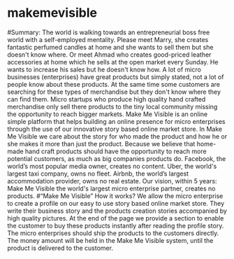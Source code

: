 # makemevisible
#Summary:
The world is walking towards an entrepreneurial boss free world with a self-employed mentality. Please meet Marry, she creates fantastic perfumed candles at home and she wants to sell them but she doesn't know where. Or meet Ahmad who creates good-priced leather accessories at home which he sells at the open market every Sunday. He wants to increase his sales but he doesn't know how. A lot of micro businesses (enterprises) have great products but simply stated, not a lot of people know about these products. At the same time some customers are searching for these types of merchandise but they don't know where they can find them. Micro startups who produce high quality hand crafted merchandise only sell there products to the tiny local community missing the opportunity to reach bigger markets.
Make Me Visible is an online simple platform that helps building an online presence for micro enterprises through the use of our innovative story based online market store. In Make Me Visible we care about the story for who made the product and how he or she makes it more than just the product. Because we believe that home-made hand craft products should have the opportunity to reach more potential customers, as much as big companies products do.
Facebook, the world’s most popular media owner, creates no content. Uber, the world's largest taxi company, owns no fleet. Airbnb, the world’s largest accommodation provider, owns no real estate. Our vision, within 5 years: Make Me Visible the world's largest micro enterprise partner, creates no products. 
#“Make Me Visible” How it works?
We allow the micro enterprise to create a profile on our easy to use story based online market store. They write their business story and the products creation stories accompanied by high quality pictures. At the end of the page we provide a section to enable the customer to buy these products instantly after reading the profile story.
The micro enterprises should ship the products to the customers directly. The money amount will be held in the Make Me Visible system, until the product is delivered to the customer.
